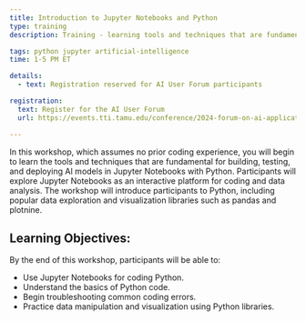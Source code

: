 ```yaml
---
title: Introduction to Jupyter Notebooks and Python
type: training
description: Training - learning tools and techniques that are fundamental for building, testing, and deploying AI models in Jupyter Notebooks with Python.

tags: python jupyter artificial-intelligence
time: 1-5 PM ET

details:
  - text: Registration reserved for AI User Forum participants

registration: 
  text: Register for the AI User Forum
  url: https://events.tti.tamu.edu/conference/2024-forum-on-ai-applications-to-usda-science/

---
```


In this workshop, which assumes no prior coding experience, you will begin to learn the tools and techniques that are fundamental for building, testing, and deploying AI models in Jupyter Notebooks with Python.<!--excerpt--> Participants will explore Jupyter Notebooks as an interactive platform for coding and data analysis. The workshop will introduce participants to Python, including popular data exploration and visualization libraries such as pandas and plotnine.
 
## Learning Objectives:
By the end of this workshop, participants will be able to:
* Use Jupyter Notebooks for coding Python. 
* Understand the basics of Python code. 
* Begin troubleshooting common coding errors.
* Practice data manipulation and visualization using Python libraries.
